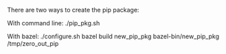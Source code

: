 There are two ways to create the pip package:

With command line:
  ./pip_pkg.sh

With bazel:
  ./configure.sh
  bazel build new_pip_pkg
  bazel-bin/new_pip_pkg /tmp/zero_out_pip
